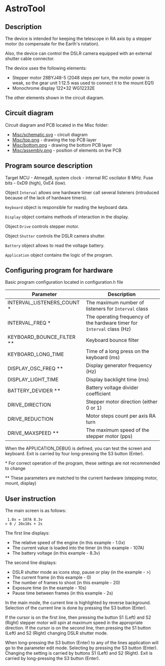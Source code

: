 # AstroTool

## Description

The device is intended for keeping the telescope in RA axis by a stepper motor (to compensate for the Earth's rotation).

Also, the device can control the DSLR camera equipped with an external shutter cable connector.

The device uses the following elements:

- Stepper motor 28BYJ48-5 (2048 steps per turn, the motor power is weak, so the gear unit 1:12.5 was used to connect it to the mount EQ1)
- Monochrome display 122*32 WG12232E

The other elements shown in the circuit diagram.

## Circuit diagram

Circuit diagram and PCB located in the Misc folder:

- [Misc/schematic.svg](Misc/schematic.svg) - circuit diagram
- [Misc/top.png](Misc/top.png) - drawing the top PCB layer
- [Misc/bottom.png](Misc/bottom.png) - drawing the bottom PCB layer
- [Misc/assembly.png](Misc/assembly.png) - position of elements on the PCB

## Program source description

Target MCU - Atmega8, system clock - internal RC oscilator 8 MHz. Fuse bits - 0xD9 (high), 0xE4 (low).

Object `Interval` allows one hardware timer call several listeners (introduced because of the lack of hardware timers).

`Keyboard` object is responsible for reading the keyboard data.

`Display` object contains methods of interaction in the display.

Object `Drive` controls stepper motor.

Object `Shutter` controls the DSLR camera shutter.

`Battery` object allows to read the voltage battery.

`Application` object contains the logic of the program.

## Configuring program for hardware

Basic program configuration located in configuration.h file

| Parameter                   | Description                                                             |
| --------------------------- | ----------------------------------------------------------------------- |
| INTERVAL_LISTENERS_COUNT \* | The maximum number of listeners for `Interval` class                    |
| INTERVAL_FREQ \*            | The operating frequency of the hardware timer for `Interval` class (Hz) |
| KEYBOARD_BOUNCE_FILTER \*\* | Keyboard bounce filter                                                  |
| KEYBOARD_LONG_TIME          | Time of a long press on the keyboard (ms)                               |
| DISPLAY_OSC_FREQ \*\*       | Display generator frequency (Hz)                                        |
| DISPLAY_LIGHT_TIME          | Display backlight time (ms)                                             |
| BATTERY_DEVIDER \*\*        | Battery voltage divider coefficient                                     |
| DRIVE_DIRECTION             | Stepper motor direction (either 0 or 1)                                 |
| DRIVE_REDUCTION             | Motor steps count per axis RA turn                                      |
| DRIVE_MAXSPEED \*\*         | The maximum speed of the stepper motor (pps)                            |

When the APPLICATION_DEBUG is defined, you can test the screen and keyboard. Exit is carried by four long-pressing the S3 button (Enter).

\* For correct operation of the program, these settings are not recommended to change

\*\* These parameters are matched to the current hardware (stepping motor, mount, display)

## User instruction

The main screen is as follows:

```
 1.0x = 107A 8.3v
> 0 / 20x10s + 2s
```

The first line displays:

- The relative speed of the engine (in this example - 1.0x)
- The current value is loaded into the timer (in this example - 107A)
- The battery voltage (in this example - 8.3v)

The second line displays:

- DSLR shutter mode as icons stop, pause or play (in the example - >)
- The current frame (in this example - 0)
- The number of frames to shoot (in this example - 20)
- Exposure time (in the example - 10s)
- Pause time between frames (in this example - 2s)

In the main mode, the current line is highlighted by reverse background.
Selection of the current line is done by pressing the S3 button (Enter).

If the cursor is on the first line, then pressing the button S1 (Left) and S2 (Right) stepper motor will spin at maximum speed in the appropriate direction.
If the cursor is on the second line, then pressing the S1 button (Left) and S2 (Right) changing DSLR shutter mode.

When long-pressing the S3 button (Enter) to any of the lines application will go to the parameter edit mode.
Selecting by pressing the S3 button (Enter).
Changing the setting is carried by buttons S1 (Left) and S2 (Right).
Exit is carried by long-pressing the S3 button (Enter).

